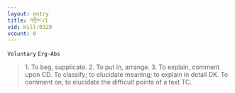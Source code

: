 ```yaml
---
layout: entry
title: འགྲེལ་√1
vid: Hill:0329
vcount: 0
---
```

`Voluntary` `Erg-Abs`
> 1\.
 To beg, supplicate\.
 2\.
 To put in, arrange\.
 3\.
 To explain, comment upon CD\.
 To classify; to elucidate meaning; to explain in detail DK\.
 To comment on, to elucidate the difficult points of a text TC\.


